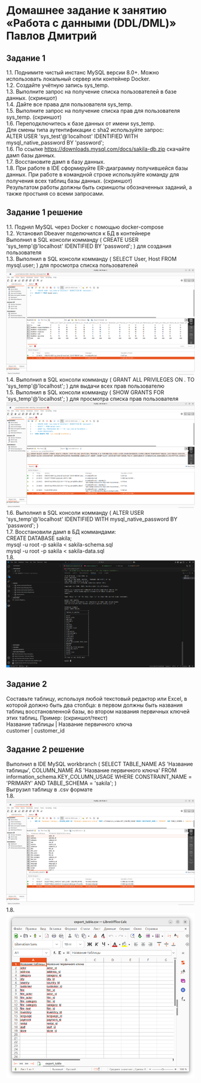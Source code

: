 # Домашнее задание к занятию «Работа с данными (DDL/DML)» Павлов Дмитрий  

## Задание 1  
1.1. Поднимите чистый инстанс MySQL версии 8.0+. Можно использовать локальный сервер или контейнер Docker.  
1.2. Создайте учётную запись sys_temp.  
1.3. Выполните запрос на получение списка пользователей в базе данных. (скриншот)  
1.4. Дайте все права для пользователя sys_temp.  
1.5. Выполните запрос на получение списка прав для пользователя sys_temp. (скриншот)  
1.6. Переподключитесь к базе данных от имени sys_temp.  
Для смены типа аутентификации с sha2 используйте запрос:  
ALTER USER 'sys_test'@'localhost' IDENTIFIED WITH mysql_native_password BY 'password';  
1.6. По ссылке https://downloads.mysql.com/docs/sakila-db.zip скачайте дамп базы данных.  
1.7. Восстановите дамп в базу данных.  
1.8. При работе в IDE сформируйте ER-диаграмму получившейся базы данных. При работе в командной строке используйте команду для получения всех таблиц базы данных. (скриншот)  
Результатом работы должны быть скриншоты обозначенных заданий, а также простыня со всеми запросами.  
## Задание 1 решение  
1.1. Поднял MySQL через Docker с помощью docker-compose  
1.2. Установил Dbeaver поделючился к БД в контейнере  
Выполнил в SQL консоли комманду ( CREATE USER 'sys_temp'@'localhost' IDENTIFIED BY 'password'; ) для создания пользователя  
1.3. Выполнил в SQL консоли комманду ( SELECT User, Host FROM mysql.user; ) для просмотра списка пользователей  
![скриншот к заданию 1.3](/pic/pic01.png)  
1.4. Выполнил в SQL консоли комманду ( GRANT ALL PRIVILEGES ON *.* TO 'sys_temp'@'localhost'; ) для выдачи всех прав пользователю  
1.5. Выполнил в SQL консоли комманду ( SHOW GRANTS FOR 'sys_temp'@'localhost'; ) для просмотра списка прав пользователя  
![скриншот к заданию 1.5](/pic/pic02.png)  
1.6. Выполнил в SQL консоли комманду ( ALTER USER 'sys_temp'@'localhost' IDENTIFIED WITH mysql_native_password BY 'password'; )  
1.7. Восстановили дамп в БД коммандами:  
CREATE DATABASE sakila;  
mysql -u root -p sakila < sakila-schema.sql  
mysql -u root -p sakila < sakila-data.sql  
1.8. ![скриншот к заданию 1.8](/pic/pic03.png)  
## Задание 2  
Составьте таблицу, используя любой текстовый редактор или Excel, в которой должно быть два столбца: в первом должны быть названия таблиц восстановленной базы, во втором названия первичных ключей этих таблиц. Пример: (скриншот/текст)  
Название таблицы | Название первичного ключа  
customer         | customer_id  
## Задание 2 решение  
Выполнил в IDE MySQL workbranch ( SELECT TABLE_NAME AS 'Название таблицы', COLUMN_NAME AS 'Название первичного ключа' FROM information_schema.KEY_COLUMN_USAGE WHERE CONSTRAINT_NAME = 'PRIMARY' AND TABLE_SCHEMA = 'sakila'; )  
Выгрузил таблицу в .csv формате  
1.8. ![скриншот к заданию 1.8](/pic/pic04.png) 
1.8. ![скриншот к заданию 1.8](/pic/pic05.png) 



